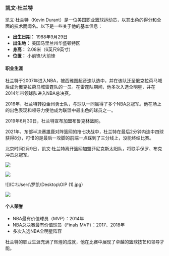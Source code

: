 ### 凯文·杜兰特

凯文·杜兰特（Kevin Durant）是一位美国职业篮球运动员，以其出色的得分和全面的技术而闻名。以下是一些关于他的基本信息：

- **出生日期：** 1988年9月29日
- **出生地：** 美国马里兰州华盛顿特区
- **身高：** 2.08米（6英尺9英寸）
- **位置：** 小前锋/大前锋

#### 职业生涯

杜兰特于2007年进入NBA，被西雅图超音速队选中，并在该队迁至俄克拉荷马城后成为俄克拉荷马城雷霆队的一员。在雷霆队期间，他多次入选全明星，并在2014年带领球队进入NBA总决赛。

2016年，杜兰特转投金州勇士队，与球队一同赢得了多个NBA总冠军。他在场上的出色表现和领导力使他成为联盟中最出色的球员之一。

2019年6月30日，杜兰特宣布加盟布鲁克林篮网。

2021年，东部半决赛雄鹿对阵篮网的抢七决战中，杜兰特在最后2分钟内连中四球获得8分，可惜的是最后一攻脚的前端一点踩到了三分线上，没能终结比赛。

北京时间2月9日，凯文·杜兰特离开篮网加盟菲尼克斯太阳队，将联手保罗、布克冲击总冠军。

![](C:\Users\罗凯\Desktop\th.jpg)

![](C:\Users\罗凯\Desktop\OIP.jpg)

![](C:\Users\罗凯\Desktop\OIP (1).jpg)

![](C:\Users\罗凯\Desktop\a08b87d6277f9e2f07086e1fa767fe24b899a90155d6.jpg)



#### 个人荣誉

- NBA最有价值球员（MVP）：2014年
- NBA总决赛最有价值球员（Finals MVP）：2017、2018年
- 多次入选NBA全明星阵容

杜兰特的职业生涯充满了辉煌的成就，他在比赛中展现了卓越的篮球技艺和领导才能。